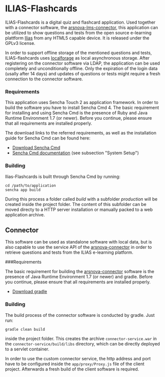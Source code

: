 ILIAS-Flashcards
==========

ILIAS-Flashcards is a digital quiz and flashcard application. Used together with a
connector software, the [arsnova-lms-connector](https://github.com/thm-projects/arsnova-lms-connector),
this application can be utilized to show questions and tests from the open source e-learning plattform [Ilias](http://www.ilias.de/) from any HTML5 capable device. It is released under the GPLv3 license. 

In order to support offline storage of the mentioned questions and tests, ILIAS-flashcards uses [localforage](https://github.com/mozilla/localForage) as local asynchronous storage. After
registering on the connector software via LDAP, the application can be used completely and
unconditionally offline. Only the expiration of the login data (usally after 14 days) and
updates of questions or tests might require a fresh connection to the connector software.

### Requirements

This application uses Sencha Touch 2 as application framework. In order to build
the software you have to install Sencha Cmd 4. The basic requirement for installing
and using Sencha Cmd is the presence of Ruby and Java Runtime Environment 1.7 (or newer).
Before you continue, please ensure that all requirements are installed properly.

The download links to the referred requirements, as well as the installation
guide for Sencha Cmd can be found here:

- [Download Sencha Cmd](https://www.sencha.com/products/extjs/cmd-download/)
- [Sencha Cmd documentation](http://docs.sencha.com/cmd/5.x/intro_to_cmd.html)
  (see subsection "System Setup")

### Building

Ilias-Flashcards is built through Sencha Cmd by running:

	cd /path/to/application
	sencha app build

During this process a folder called *build* with a subfolder *production* will 
be created inside the project folder. The content of this subfolder can be moved
directy to a HTTP server installation or manually packed to a web application archive.

## Connector

This software can be used as standalone software with local data, but is also
capable to use the service API of the [arsnova-connector](https://github.com/thm-projects/arsnova-lms-connector) in order to retrieve questions and tests from the ILIAS e-learning platform.

###Requirements

The basic requirement for building the [arsnova-connector](https://github.com/thm-projects/arsnova-lms-connector)
software is the presence of Java Runtime Environment 1.7 (or newer) and gradle.
Before you continue, please ensure that all requirements are installed properly.

- [Download gradle](http://gradle.org/gradle-download/)

### Building

The build process of the connector software is conducted by gradle. Just run:

	gradle clean build

inside the project folder. This creates the archive `connector-service.war` 
in the `connector-service/build/libs` directory, which can be directly deployed
to a servlet container.

In order to use the custom connector service, the http address and port have to be
configured inside the `app/proxy/Proxy.js` file of the client project. Afterwards
a fresh build of the client software is required.

